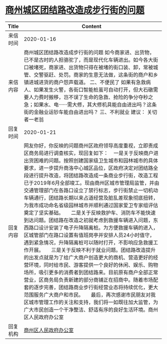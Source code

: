 # <a href="http://www.shangluo.gov.cn/zmhd/ldxxxx.jsp?urltype=leadermail.LeaderMailContentUrl&wbtreeid=1112&leadermailid=5658">商州城区团结路改造成步行街的问题</a>
| Title |                                                                                                                                                                                                                                                                                                                          Content                                                                                                                                                                                                                                                                                                                           |
|:-----:|------------------------------------------------------------------------------------------------------------------------------------------------------------------------------------------------------------------------------------------------------------------------------------------------------------------------------------------------------------------------------------------------------------------------------------------------------------------------------------------------------------------------------------------------------------------------------------------------------------------------------------------------------------|
| 来信时间  | 2020-01-16                                                                                                                                                                                                                                                                                                                                                                                                                                                                                                                                                                                                                                                 |
| 来信内容  | 商州城区团结路改造成步行街的问题 如今商家进、出货物，已不是古时的人担骆驼了，而是现代化车辆进出。如今各大街口被堵死，商家进、出货物只得在被堵的街口装、卸，常被城管、交警驱赶、处罚。商家的生意无法做，这条街的商户和乡镇进城进货的商户怨声载道。 二、不便民了 如果有急救病人、如果发生火警，各街口智能桩虽可自动打开，但大石礅需要人力费时搬移，岂不误了生命的急救、抢险的争分夺秒之急；如果水、电······需大修，其大修机具能自由进出吗？这条街的金融业运钞车能自由进出吗？ 三、不利就业 建议： 关切者一老翁                                                                                                                                                                                                                                                                                                                                                                                               |
| 回复时间  | 2020-01-21                                                                                                                                                                                                                                                                                                                                                                                                                                                                                                                                                                                                                                                 |
| 回复内容  | 网友你好，你反映的问题商州区政府领导高度重视，立即责成区商务局进行调查核实，现回复如下：    一是关于反映商户进出货困难的问题。按照创建国家级卫生城市和园林城市的具体要求，进一步提升商洛中心城区品位，区政府决定对团结路全段进行提升改造，将团结路改造成一条商业步行街，改造工程已于2019年6月全部竣工。现由商州区城市管理局监管，并由交通管理部门在各路口设立了禁行标志，步行街禁止一切机动车辆通行，团结路长期以来占道经营及脏乱差现象彻底扭转，为我市成功命名省级园林城市并顺利通过国家爱卫专家组评估奠定了坚实基础。　　二是关于反映救护车、消防车不能快速到达问题。团结路在改造之初就考虑到救援车辆进入问题，东西路口设计安装了电子升降隔离桩。为方便救援车辆的进入，区城管部门在路口设置有值班岗亭并安排人员24小时值守，遇到紧急情况，升降隔离桩可以随时打开，不影响应急救援工作开展。　　三是关于反映不利于就业问题。团结路改造提升的出发点就是为了给广大商户创造更大的商机、营造更好的经营环境，同时给市民、游客提供一个良好的休闲、娱乐、购物场所，吸引更多的消费者到团结路来。目前原有商户全部正常营业，区商务局负责新建的部分商铺正在招商中。随着市场配套的逐步完善，团结路商业步行街经营业态将持续优化，更大范围服务广大商户和市民。　　最后，再次感谢市民朋友对我区城市管理工作的关注和支持，我们将一如既往加大监管，为广大市民创造一个干净整洁、舒适有序的良好生活环境。商州区人民政府办公室 |
| 回复机构  | <a href="../../categories/agencies/商州区人民政府办公室.md">商州区人民政府办公室</a>                                                                                                                                                                                                                                                                                                                                                                                                                                                                                                                                                                                           |